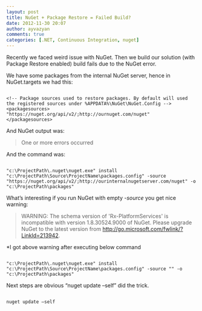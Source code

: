 ```yaml
---
layout: post
title: NuGet + Package Restore = Failed Build?
date: 2012-11-30 20:07
author: ayvazyan
comments: true
categories: [.NET, Continuous Integration, nuget]
---
```

<p>Recently we faced weird issue with NuGet. Then we build our solution (with Package Restore enabled) build fails due to the NuGet error.</p>

<p>We have some packages from the internal NuGet server, hence in NuGet.targets we had this:
<pre><code class="xml">
&lt;!-- Package sources used to restore packages. By default will used the registered sources under %APPDATA%\NuGet\NuGet.Config --&gt;
&lt;packagesources&gt;
&quot;https://nuget.org/api/v2/;http://ournuget.com/nuget&quot;
&lt;/packagesources&gt; 
</code></pre>

<p>And NuGet output was:
<blockquote>One or more errors occurred</blockquote>
<p>And the command was:
<pre><code>
&quot;c:\ProjectPath\.nuget\nuget.exe&quot; install &quot;c:\ProjectPath\Source\ProjectName\packages.config&quot; -source &quot;https://nuget.org/api/v2/;http://ourinternalnugetserver.com/nuget&quot; -o &quot;c:\ProjectPath\packages&quot;
</code></pre>

<p>What’s interesting if you run NuGet with empty <em>-source</em> you get nice warning:</p>
<blockquote>WARNING: The schema version of 'Rx-PlatformServices' is incompatible with version 1.8.30524.9000 of NuGet. Please upgrade NuGet to the latest version from <a href="http://go.microsoft.com/fwlink/?LinkId=213942">http://go.microsoft.com/fwlink/?LinkId=213942</a>.
</blockquote>
*I got above warning after executing below command
<pre><code>
&quot;c:\ProjectPath\.nuget\nuget.exe&quot; install &quot;c:\ProjectPath\Source\ProjectName\packages.config&quot; -source &quot;&quot; -o &quot;c:\ProjectPath\packages&quot;
</code></pre>


<p>Next steps are obvious “nuget update –self” did the trick.</p>
<pre><code class="xml">
nuget update –self
</code></pre>